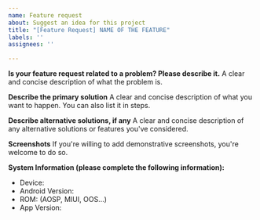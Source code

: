 ```yaml
---
name: Feature request
about: Suggest an idea for this project
title: "[Feature Request] NAME OF THE FEATURE"
labels: ''
assignees: ''

---
```


**Is your feature request related to a problem? Please describe it.**
A clear and concise description of what the problem is.

**Describe the primary solution**
A clear and concise description of what you want to happen. You can also list it in steps.

**Describe alternative solutions, if any**
A clear and concise description of any alternative solutions or features you've considered.

**Screenshots**
If you're willing to add demonstrative screenshots, you're welcome to do so.

**System Information (please complete the following information):**

- Device: 
- Android Version: 
- ROM: (AOSP, MIUI, OOS...)  
- App Version: 

<!--

**Additional Notes**

* If you're on the latest Test version (from the Telegram Channel or the Matrix Room) please report there directly, not here.

* If you're on the latest GitHub version:
  
  * Please read the [FAQ](https://github.com/machiav3lli/oandbackupx/blob/master/FAQ.md) first.
  
  * Please read all the open Issues. If you find one that matches yours, leave a comment there if there's some extra information you can provide.

* If you're not on the latest GitHub version, update the app. Then make sure that the feature is still not there. If it's not, go ahead and check the closed issues (maybe it was already requested and got refused), otherwise go ahead with your request.

Thanks for your suggestion

-->
